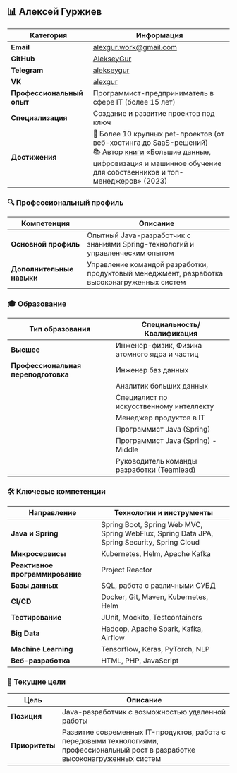 ## 📊 Алексей Гуржиев

| **Категория** | **Информация** |
|---------------|----------------|
| **Email** | alexgur.work@gmail.com |
| **GitHub** | [AlekseyGur](https://github.com/AlekseyGur) |
| **Telegram** | [alekseygur](https://t.me/alekseygur) |
| **VK** | [alexgur](https://vk.com/alexgur) |
| **Профессиональный опыт** | Программист-предприниматель в сфере IT (более 15 лет) |
| **Специализация** | Создание и развитие проектов под ключ |
| **Достижения** | 🎯 Более 10 крупных pet-проектов (от веб-хостинга до SaaS-решений) <br> 📚 Автор [книги](https://realbigdata.ru/) «Большие данные, цифровизация и машинное обучение для собственников и топ-менеджеров» (2023) |

### 🔍 Профессиональный профиль

| **Компетенция** | **Описание** |
|-----------------|--------------|
| **Основной профиль** | Опытный Java-разработчик с знаниями Spring-технологий и управленческим опытом |
| **Дополнительные навыки** | Управление командой разработки, продуктовый менеджмент, разработка высоконагруженных систем |

### 🎓 Образование

| **Тип образования** | **Специальность/Квалификация** | 
|---------------------|-------------------------------|
| **Высшее** | Инженер-физик, Физика атомного ядра и частиц |
| **Профессиональная переподготовка** | Инженер баз данных |
| | Аналитик больших данных | 
| | Специалист по искусственному интеллекту | 
| | Менеджер продуктов в IT | 
| | Программист Java (Spring) | 
| | Программист Java (Spring) - Middle | 
| | Руководитель команды разработки (Teamlead) | 

### 🛠 Ключевые компетенции

| **Направление** | **Технологии и инструменты** |
|----------------|----------------------------|
| **Java и Spring** | Spring Boot, Spring Web MVC, Spring WebFlux, Spring Data JPA, Spring Security, Spring Cloud |
| **Микросервисы** | Kubernetes, Helm, Apache Kafka |
| **Реактивное программирование** | Project Reactor |
| **Базы данных** | SQL, работа с различными СУБД |
| **CI/CD** | Docker, Git, Maven, Kubernetes, Helm |
| **Тестирование** | JUnit, Mockito, Testcontainers |
| **Big Data** | Hadoop, Apache Spark, Kafka, Airflow |
| **Machine Learning** | Tensorflow, Keras, PyTorch, NLP |
| **Веб-разработка** | HTML, PHP, JavaScript |

### 🚀 Текущие цели

| **Цель** | **Описание** |
|----------|--------------|
| **Позиция** | Java-разработчик с возможностью удаленной работы |
| **Приоритеты** | Развитие современных IT-продуктов, работа с передовыми технологиями, профессиональный рост в разработке высоконагруженных систем |
